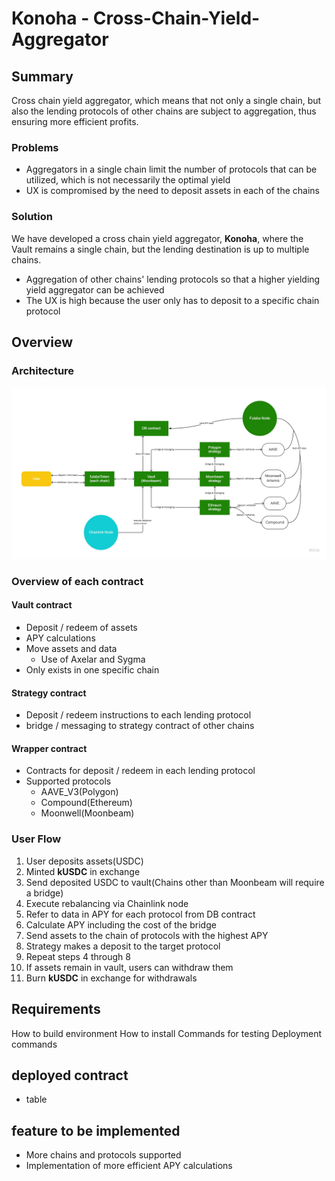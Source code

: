 # Konoha - Cross-Chain-Yield-Aggregator

## Summary

Cross chain yield aggregator, which means that not only a single chain, but also the lending protocols of other chains are subject to aggregation, thus ensuring more efficient profits.

### Problems

- Aggregators in a single chain limit the number of protocols that can be utilized, which is not necessarily the optimal yield
- UX is compromised by the need to deposit assets in each of the chains

### Solution

We have developed a cross chain yield aggregator, **Konoha**, where the Vault remains a single chain, but the lending destination is up to multiple chains.

- Aggregation of other chains' lending protocols so that a higher yielding yield aggregator can be achieved
- The UX is high because the user only has to deposit to a specific chain protocol

## Overview

### Architecture

![Architecture](docs/cross-chain-yield-aggregator.jpeg)

### Overview of each contract

#### Vault contract

- Deposit / redeem of assets
- APY calculations
- Move assets and data
  - Use of Axelar and Sygma
- Only exists in one specific chain

#### Strategy contract

- Deposit / redeem instructions to each lending protocol
- bridge / messaging to strategy contract of other chains

#### Wrapper contract

- Contracts for deposit / redeem in each lending protocol
- Supported protocols
  - AAVE_V3(Polygon)
  - Compound(Ethereum)
  - Moonwell(Moonbeam)

### User Flow

1. User deposits assets(USDC)
2. Minted **kUSDC** in exchange
3. Send deposited USDC to vault(Chains other than Moonbeam will require a bridge)
4. Execute rebalancing via Chainlink node
5. Refer to data in APY for each protocol from DB contract
6. Calculate APY including the cost of the bridge
7. Send assets to the chain of protocols with the highest APY
8. Strategy makes a deposit to the target protocol
9. Repeat steps 4 through 8
10. If assets remain in vault, users can withdraw them
11. Burn **kUSDC** in exchange for withdrawals

## Requirements

How to build environment
How to install
Commands for testing
Deployment commands

## deployed contract

- table

## feature to be implemented

- More chains and protocols supported
- Implementation of more efficient APY calculations

